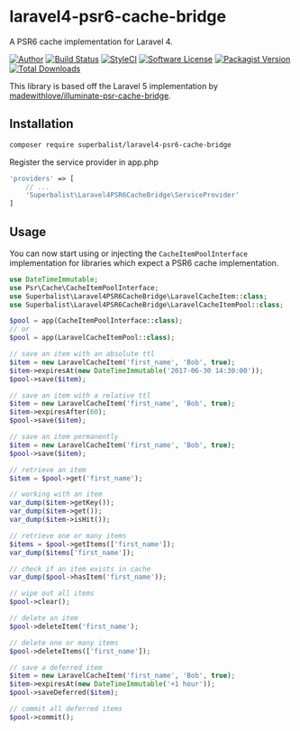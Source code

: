 # laravel4-psr6-cache-bridge

A PSR6 cache implementation for Laravel 4.

[![Author](http://img.shields.io/badge/author-@superbalist-blue.svg?style=flat-square)](https://twitter.com/superbalist)
[![Build Status](https://img.shields.io/travis/Superbalist/laravel4-psr6-cache-bridge/master.svg?style=flat-square)](https://travis-ci.org/Superbalist/laravel4-psr6-cache-bridge)
[![StyleCI](https://styleci.io/repos/67781155/shield?branch=master)](https://styleci.io/repos/67781155)
[![Software License](https://img.shields.io/badge/license-MIT-brightgreen.svg?style=flat-square)](LICENSE)
[![Packagist Version](https://img.shields.io/packagist/v/superbalist/laravel4-psr6-cache-bridge.svg?style=flat-square)](https://packagist.org/packages/superbalist/laravel4-psr6-cache-bridge)
[![Total Downloads](https://img.shields.io/packagist/dt/superbalist/laravel4-psr6-cache-bridge.svg?style=flat-square)](https://packagist.org/packages/superbalist/laravel4-psr6-cache-bridge)

This library is based off the Laravel 5 implementation by [madewithlove/illuminate-psr-cache-bridge](https://github.com/madewithlove/illuminate-psr-cache-bridge).

## Installation

```bash
composer require superbalist/laravel4-psr6-cache-bridge
```

Register the service provider in app.php
```php
'providers' => [
    // ...
    'Superbalist\Laravel4PSR6CacheBridge\ServiceProvider'
]
```

## Usage

You can now start using or injecting the `CacheItemPoolInterface` implementation for libraries which expect
a PSR6 cache implementation.

```php
use DateTimeImmutable;
use Psr\Cache\CacheItemPoolInterface;
use Superbalist\Laravel4PSR6CacheBridge\LaravelCacheItem::class;
use Superbalist\Laravel4PSR6CacheBridge\LaravelCacheItemPool::class;

$pool = app(CacheItemPoolInterface::class);
// or
$pool = app(LaravelCacheItemPool::class);

// save an item with an absolute ttl
$item = new LaravelCacheItem('first_name', 'Bob', true);
$item->expiresAt(new DateTimeImmutable('2017-06-30 14:30:00'));
$pool->save($item);

// save an item with a relative ttl
$item = new LaravelCacheItem('first_name', 'Bob', true);
$item->expiresAfter(60);
$pool->save($item);

// save an item permanently
$item = new LaravelCacheItem('first_name', 'Bob', true);
$pool->save($item);

// retrieve an item
$item = $pool->get('first_name');

// working with an item
var_dump($item->getKey());
var_dump($item->get());
var_dump($item->isHit());

// retrieve one or many items
$items = $pool->getItems(['first_name']);
var_dump($items['first_name']);

// check if an item exists in cache
var_dump($pool->hasItem('first_name'));

// wipe out all items
$pool->clear();

// delete an item
$pool->deleteItem('first_name');

// delete one or many items
$pool->deleteItems(['first_name']);

// save a deferred item
$item = new LaravelCacheItem('first_name', 'Bob', true);
$item->expiresAt(new DateTimeImmutable('+1 hour'));
$pool->saveDeferred($item);

// commit all deferred items
$pool->commit();
```
